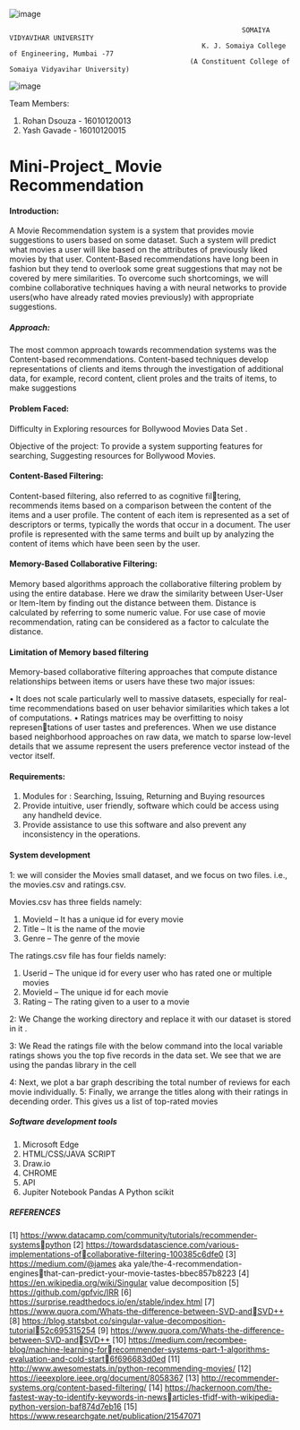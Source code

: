 


![image](https://user-images.githubusercontent.com/74112721/144545556-f1622854-5ddb-44c2-ae66-602c907b9289.png)

                                                              SOMAIYA VIDYAVIHAR UNIVERSITY         
                                                    K. J. Somaiya College of Engineering, Mumbai -77
                                                 (A Constituent College of Somaiya Vidyavihar University)
                                                 
                                                 
![image](https://user-images.githubusercontent.com/74112721/144545198-29fb944e-cc94-4bef-91aa-ff1ffbc8af90.png)


                                                        


                                                 
Team Members:
                                                                                                                    
1. Rohan Dsouza - 16010120013
2. Yash Gavade  - 16010120015

                                                                                                                                                   


# Mini-Project_ Movie Recommendation


####  Introduction: 



A Movie Recommendation system is a system that provides movie suggestions to users based on some dataset. Such a system will predict what movies a user will like based on the attributes of previously liked movies by that user. Content-Based recommendations have long been in fashion but they tend to overlook some great suggestions that may not be covered by mere  similarities. To overcome such shortcomings, we will combine collaborative  techniques having a  with neural networks to provide users(who have already rated movies previously) with appropriate suggestions.


#####  Approach:

The most common approach towards recommendation systems was the Content-based recommendations. Content-based techniques develop representations of clients and items through the investigation of additional data, for example, record content, client proles and the traits of items, to make suggestions


#### Problem Faced:  
Difficulty in  Exploring resources for Bollywood Movies Data Set .

Objective of the project:
To provide a system supporting features for searching, Suggesting  resources for Bollywood Movies.

####  Content-Based Filtering: 

Content-based filtering, also referred to as cognitive filtering, recommends items based on a comparison between
the content of the items and a user profile. The content of each item is represented as a set of descriptors or terms,
typically the words that occur in a document. The user profile is represented with the same terms and built up by
analyzing the content of items which have been seen by the user. 

 #### Memory-Based Collaborative Filtering:
 
Memory based algorithms approach the collaborative filtering problem
by using the entire database. Here we draw the similarity
between User-User or Item-Item by finding out the distance
between them. Distance is calculated by referring to some
numeric value. For use case of movie recommendation,
rating can be considered as a factor to calculate the distance.

 #### Limitation of Memory based filtering
 
Memory-based collaborative filtering approaches that
compute distance relationships between items or users have
these two major issues:

•  It does not scale particularly well to massive datasets,
   especially for real-time recommendations based on user
   behavior similarities which takes a lot of computations.
•  Ratings matrices may be overfitting to noisy representations of user tastes and preferences. When we use
   distance based neighborhood approaches on raw data,
   we match to sparse low-level details that we assume
   represent the users preference vector instead of the
   vector itself.

#### Requirements:
1.	Modules for :   Searching, Issuing, Returning and Buying resources 
2.	Provide intuitive, user friendly, software which could be access using any handheld device.
3.	Provide assistance to use this software and also prevent any inconsistency in the operations.


#### System development

1:  we will consider the Movies small dataset, and we focus on two files.
i.e., the movies.csv and ratings.csv.

Movies.csv has three fields namely: 
1.	MovieId – It has a unique id for every movie
2.	Title – It is the name of the movie
3.	Genre – The genre of the movie

The ratings.csv file has four fields namely:
1.	Userid – The unique id for every user who has rated one or multiple movies
2.	MovieId – The unique id for each movie
3.	Rating – The rating given to a user to a movie
 
2: We Change the working directory and replace it with  our dataset is stored in it .

 3: We Read the ratings file with the below command into the local variable ratings  shows you the top five records in the data set. We see that we are using the pandas library in the cell 
 
4: Next, we plot a bar graph describing the total number of reviews for each movie individually.
5: Finally, we arrange the titles along with their ratings in decending order. This gives us a list of top-rated movies

 

##### 	Software development tools
1.	Microsoft Edge
2.	HTML/CSS/JAVA SCRIPT
3.	Draw.io
4.	CHROME 
5.	API
6.	Jupiter Notebook
            Pandas
            A Python scikit
            
##### REFERENCES
[1] https://www.datacamp.com/community/tutorials/recommender-systemspython
[2] https://towardsdatascience.com/various-implementations-ofcollaborative-filtering-100385c6dfe0
[3] https://medium.com/@james aka yale/the-4-recommendation-enginesthat-can-predict-your-movie-tastes-bbec857b8223
[4] https://en.wikipedia.org/wiki/Singular value decomposition
[5] https://github.com/gpfvic/IRR
[6] https://surprise.readthedocs.io/en/stable/index.html
[7] https://www.quora.com/Whats-the-difference-between-SVD-andSVD++
[8] https://blog.statsbot.co/singular-value-decomposition-tutorial52c695315254
[9] https://www.quora.com/Whats-the-difference-between-SVD-andSVD++
[10] https://medium.com/recombee-blog/machine-learning-forrecommender-systems-part-1-algorithms-evaluation-and-cold-start6f696683d0ed
[11] http://www.awesomestats.in/python-recommending-movies/
[12] https://ieeexplore.ieee.org/document/8058367
[13] http://recommender-systems.org/content-based-filtering/
[14] https://hackernoon.com/the-fastest-way-to-identify-keywords-in-newsarticles-tfidf-with-wikipedia-python-version-baf874d7eb16
[15] https://www.researchgate.net/publication/21547071

